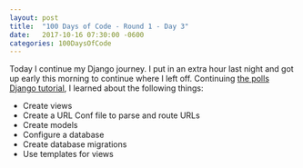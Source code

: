 ```yaml
---
layout: post
title:  "100 Days of Code - Round 1 - Day 3"
date:   2017-10-16 07:30:00 -0600
categories: 100DaysOfCode
---
```


Today I continue my Django journey. I put in an extra hour last night and got up early this morning to continue where I left off. Continuing [the polls Django tutorial][1], I learned about the following things:

* Create views
* Create a URL Conf file to parse and route URLs
* Create models
* Configure a database
* Create database migrations
* Use templates for views

[1]:https://docs.djangoproject.com/en/1.11/intro/tutorial01/
